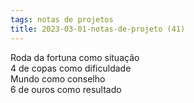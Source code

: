 ```yaml
---
tags: notas de projetos
title: 2023-03-01-notas-de-projeto (41)
---
```


Roda da fortuna como situação  
4 de copas como dificuldade  
Mundo como conselho  
6 de ouros como resultado 
